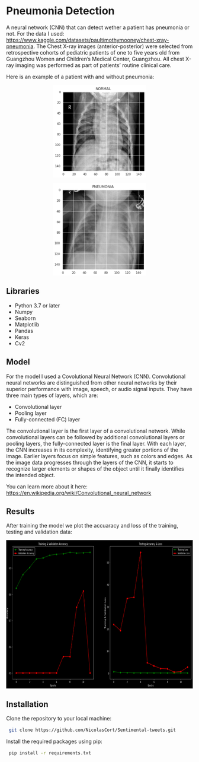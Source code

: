 # Pneumonia Detection

A neural network (CNN) that can detect wether a patient has pneumonia or not.
For the data I used: https://www.kaggle.com/datasets/paultimothymooney/chest-xray-pneumonia. 
The Chest X-ray images (anterior-posterior) were selected from retrospective cohorts of pediatric patients of one to five years old from Guangzhou Women and Children’s Medical Center, Guangzhou. All chest X-ray imaging was performed as part of patients’ routine clinical care.

Here is an example of a patient with and without pneumonia:
<p align="center">
  <img src="Normal.png" width="250" height="250" align="center"> 
</p>

<p align="center">
  <img src="pneumonia.png" width="250" height="250" align="center"> 
</p>


## Libraries

- Python 3.7 or later
- Numpy
- Seaborn
- Matplotlib
- Pandas
- Keras
- Cv2

## Model
For the model I used a Covolutional Neural Network (CNN). 
Convolutional neural networks are distinguished from other neural networks by their superior performance with image, speech, or audio signal inputs. They have three main types of layers, which are:

- Convolutional layer
- Pooling layer
- Fully-connected (FC) layer

The convolutional layer is the first layer of a convolutional network. While convolutional layers can be followed by additional convolutional layers or pooling layers, the fully-connected layer is the final layer. With each layer, the CNN increases in its complexity, identifying greater portions of the image. Earlier layers focus on simple features, such as colors and edges. As the image data progresses through the layers of the CNN, it starts to recognize larger elements or shapes of the object until it finally identifies the intended object.

You can learn more about it here: https://en.wikipedia.org/wiki/Convolutional_neural_network

## Results

After training the model we plot the accuaracy and loss of the training, testing and validation data:

<p align="center">
  <img src="model.png" width="800" height="400" align="center"> 
</p>


## Installation

Clone the repository to your local machine:

```bash
 git clone https://github.com/NicolasCort/Sentimental-tweets.git

```
Install the required packages using pip:

```bash
 pip install -r requirements.txt


```


